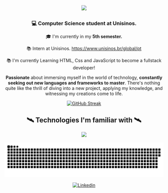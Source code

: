 <h1 align="center">
<img src="https://readme-typing-svg.demolab.com/?font=Righteous&size=35&center=true&Center=true&width=500&height=70&duration4000&lines=Hi+There!+🖐️;I'm+Benjamin+Vichel!🤓;"/>
  
</h1>

<h3 align="center"> 💻 Computer Science student at Unisinos. </h3>  
<div align="center">

  🎓 I'm currently in my **5th semester.**

📚 Intern at Unisinos. https://www.unisinos.br/global/pt

📚 I'm currently Learning HTML, Css and JavaScript to become a fullstack developer!

**Passionate** about immersing myself in the world of technology, **constantly seeking out new languages and frameworks to master**. There's nothing quite like the thrill of diving into a new project, applying my knowledge, and witnessing my creations come to life.

[![GitHub Streak](https://github-readme-streak-stats-brown-two.vercel.app?user=BenjaminVichel&theme=tokyonight-duo&hide_border=true&sideNums=EB58DB&currStreakNum=EB58DB&currStreakLabel=EB58DB&ring=EB58DB&fire=EB5454)](https://git.io/streak-stats)

<h2 align="center"> 🛰️ Technologies I'm familiar with 🛰️</h2>
<div align="center">
<a href="https://skillicons.dev">
  <img src="https://skillicons.dev/icons?i=c,cpp,cs,mysql,git,github,html,css,java,js"/>
</a>
  
<div align = "center">
  
![Snake animation](https://github.com/deividmarreiro/deividmarreiro/blob/output/github-contribution-grid-snake.svg)
  
</div>

[![Linkedin](https://img.shields.io/badge/LinkedIn-0077B5?style=for-the-badge&logo=linkedin&logoColor=white)](https://www.linkedin.com/in/benjaminvichel/)
